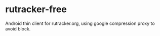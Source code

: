# rutracker-free
Android thin client for rutracker.org, using google compression proxy to avoid block.
